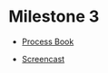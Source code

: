 # Milestone 3

* [Process Book](https://github.com/com-480-data-visualization/project-2023-campiroboys/blob/master/docs/ProcessBook.pdf)

* [Screencast](https://www.youtube.com/watch?v=dQw4w9WgXcQ)
